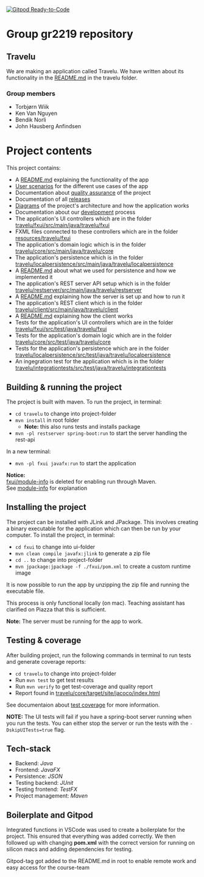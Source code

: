 [![Gitpod Ready-to-Code](https://img.shields.io/badge/Gitpod-Ready--to--Code-blue?logo=gitpod)](https://gitpod.stud.ntnu.no/#https://gitlab.stud.idi.ntnu.no/it1901/groups-2022/gr2219/gr2219.git)

# Group gr2219 repository

## Travelu

We are making an application called Travelu. We have written about its functionality in the [README.md](travelu/README.md) in the travelu folder.

### Group members

- Torbjørn Wiik
- Ken Van Nguyen
- Bendik Norli
- John Hausberg Anfindsen

# Project contents

This project contains:

- A [README.md](travelu/README.md) explaining the functionality of the app
- [User scenarios](docs/userscenarios) for the different use cases of the app
- Documentation about [quality assurance](docs/qualityassurance) of the project
- Documentation of all [releases](docs/releases)
- [Diagrams](docs/diagrams) of the project's architecture and how the application works
- Documentation about our [development](docs/development) process
- The application's UI controllers which are in the folder [travelu/fxui/src/main/java/travelu/fxui](travelu/fxui/src/main/java/travelu/fxui)
- FXML files connected to these controllers which are in the folder [resources/travelu/fxui](travelu/fxui/src/main/resources/travelu/fxui)
- The application's domain logic which is in the folder [travelu/core/src/main/java/travelu/core](travelu/core/src/main/java/travelu/core)
- The application's persistence which is in the folder [travelu/localpersistence/src/main/java/travelu/localpersistence](travelu/localpersistence/src/main/java/travelu/localpersistence)
- A [README.md](travelu/localpersistence/README.md) about what we used for persistence and how we implemented it
- The application's REST server API setup which is in the folder [travelu/restserver/src/main/java/travelu/restserver](travelu/restserver/src/main/java/travelu/restserver)
- A [README.md](travelu/restserver/README.md) explaining how the server is set up and how to run it
- The application's REST client which is in the folder [travelu/client/src/main/java/travelu/client](travelu/client/src/main/java/travelu/client)
- A [README.md](travelu/client/README.md) explaining how the client works
- Tests for the application's UI controllers which are in the folder [travelu/fxui/src/test/java/travelu/fxui](travelu/fxui/src/test/java/travelu/fxui)
- Tests for the application's domain logic which are in the folder [travelu/core/src/test/java/travelu/core](travelu/core/src/test/java/travelu/core)
- Tests for the application's persistence which are in the folder [travelu/localpersistence/src/test/java/travelu/localpersistence](travelu/localpersistence/src/test/java/travelu/localpersistence)
- An ingegration test for the application which is in the folder [travelu/integrationtests/src/test/java/travelu/integrationtests](travelu/integrationtests/src/test/java/travelu/integrationtests)

## Building & running the project

The project is built with maven.
To run the project, in terminal:

- `cd travelu` to change into project-folder
- `mvn install` in root folder
  - **Note:** this also runs tests and installs package
- `mvn -pl restserver spring-boot:run` to start the server handling the rest-api

In a new terminal:
- `mvn -pl fxui javafx:run` to start the application

**Notice:**   
[fxui/module-info](travelu/fxui/src/main/java/) is deleted for enabling run through Maven.  
See [module-info](docs/development/module-info.md) for explanation

## Installing the project

The project can be installed with JLink and JPackage. This involves creating a binary executable for the application which can then be run by your computer.
To install the project, in terminal:

- `cd fxui` to change into ui-folder
- `mvn clean compile javafx:jlink` to generate a zip file
- `cd ..` to change into project-folder
- `mvn jpackage:jpackage -f ./fxui/pom.xml` to create a custom runtime image

It is now possible to run the app by unzipping the zip file and running the executable file.

This process is only functional locally (on mac). Teaching assistant has clarified on Piazza that this is sufficient.

**Note:** The server must be running for the app to work.

## Testing & coverage

After building project, run the following commands in terminal to run tests and generate coverage reports:

- `cd travelu` to change into project-folder
- Run `mvn test` to get test results
- Run `mvn verify` to get test-coverage and quality report
- Report found in [travelu/core/target/site/jacoco/index.html](travelu/core/target/site/jacoco/index.html)

See documentaion about [test coverage](docs/qualityAssurance/testCoverage.md) for more information.

**NOTE:** The UI tests will fail if you have a spring-boot server running when you run the tests. You can either stop the server or run the tests with the `-DskipUITests=true` flag.

## Tech-stack

- Backend: _Java_
- Frontend: _JavaFX_
- Persistence: _JSON_
- Testing backend: _JUnit_
- Testing frontend: _TestFX_
- Project management: _Maven_

## Boilerplate and Gitpod

Integrated functions in VSCode was used to create a boilerplate for the project. This ensured that everything was added correctly.
We then followed up with changing **pom.xml** with the correct version for running on silicon macs and adding dependencies for testing.

Gitpod-tag got added to the README.md in root to enable remote work and easy access for the course-team
